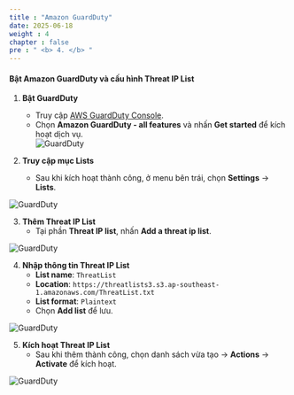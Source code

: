 ```yaml
---
title : "Amazon GuardDuty"
date: 2025-06-18
weight : 4 
chapter : false
pre : " <b> 4. </b> "
---
```


#### Bật Amazon GuardDuty và cấu hình Threat IP List

1. **Bật GuardDuty**  
   - Truy cập [AWS GuardDuty Console](https://console.aws.amazon.com/guardduty/).  
   - Chọn **Amazon GuardDuty - all features** và nhấn **Get started** để kích hoạt dịch vụ.  
![GuardDuty](/images/4.GuardDuty/1.png)



2. **Truy cập mục Lists**  
   - Sau khi kích hoạt thành công, ở menu bên trái, chọn **Settings** → **Lists**.  

![GuardDuty](/images/4.GuardDuty/2.png)



3. **Thêm Threat IP List**  
   - Tại phần **Threat IP list**, nhấn **Add a threat ip list**.  

![GuardDuty](/images/4.GuardDuty/3.png)



4. **Nhập thông tin Threat IP List**  
   - **List name**: `ThreatList`  
   - **Location**: `https://threatlists3.s3.ap-southeast-1.amazonaws.com/ThreatList.txt`  
   - **List format**: `Plaintext`  
   - Chọn **Add list** để lưu.  

![GuardDuty](/images/4.GuardDuty/4.png)



5. **Kích hoạt Threat IP List**  
   - Sau khi thêm thành công, chọn danh sách vừa tạo → **Actions** → **Activate** để kích hoạt.  

![GuardDuty](/images/4.GuardDuty/5.png)